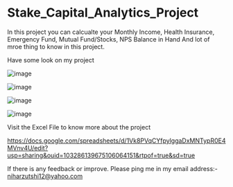 # Stake_Capital_Analytics_Project

In this project you can calcualte your Monthly Income, Health Insurance, Emergency Fund, Mutual Fund/Stocks, NPS Balance in Hand
And lot of mroe thing to know in this project.

Have some look on my project

![image](https://user-images.githubusercontent.com/59330701/153747048-692da8a7-fb93-4710-aa21-f8512c93ccf1.png)


![image](https://user-images.githubusercontent.com/59330701/153747416-1b6bb20a-5b36-4f9f-aa20-939c0380c691.png)


![image](https://user-images.githubusercontent.com/59330701/153747073-24ad7fa7-7752-4e7d-88f3-bdf48f996952.png)


![image](https://user-images.githubusercontent.com/59330701/153747091-b806fe02-027b-45c8-959b-63ee181ac4c3.png)


Visit the Excel File to know more about the project

https://docs.google.com/spreadsheets/d/1Vk8PVqCYfpylggaDxMNTypR0E4MVnv4U/edit?usp=sharing&ouid=103286139675106064151&rtpof=true&sd=true

If there is any feedback or improve. Please ping me in my email address:- niharzutshi12@yahoo.com
